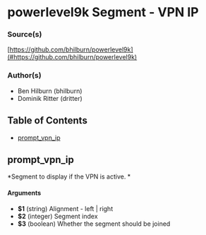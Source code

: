 # powerlevel9k Segment - VPN IP


### Source(s)

[https://github.com/bhilburn/powerlevel9k](#https://github.com/bhilburn/powerlevel9k)


### Author(s)

- Ben Hilburn (bhilburn)
- Dominik Ritter (dritter)


## Table of Contents

- [prompt_vpn_ip](#prompt_vpn_ip)

## prompt_vpn_ip
*Segment to display if the VPN is active. *

#### Arguments

- **$1** (string) Alignment - left | right
- **$2** (integer) Segment index
- **$3** (boolean) Whether the segment should be joined


